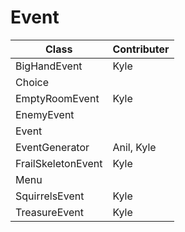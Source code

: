# Event
| Class | Contributer |
|-------|-------------|
|BigHandEvent|Kyle|
|Choice||
|EmptyRoomEvent|Kyle|
|EnemyEvent||
|Event||
|EventGenerator|Anil, Kyle|
|FrailSkeletonEvent|Kyle|
|Menu||
|SquirrelsEvent|Kyle|
|TreasureEvent|Kyle|
